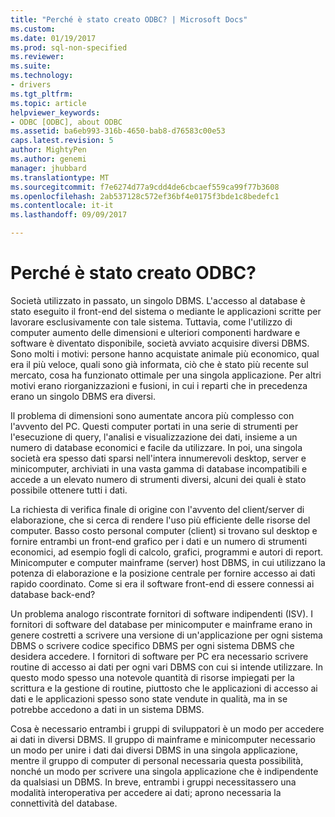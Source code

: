 ```yaml
---
title: "Perché è stato creato ODBC? | Microsoft Docs"
ms.custom: 
ms.date: 01/19/2017
ms.prod: sql-non-specified
ms.reviewer: 
ms.suite: 
ms.technology:
- drivers
ms.tgt_pltfrm: 
ms.topic: article
helpviewer_keywords:
- ODBC [ODBC], about ODBC
ms.assetid: ba6eb993-316b-4650-bab8-d76583c00e53
caps.latest.revision: 5
author: MightyPen
ms.author: genemi
manager: jhubbard
ms.translationtype: MT
ms.sourcegitcommit: f7e6274d77a9cdd4de6cbcaef559ca99f77b3608
ms.openlocfilehash: 2ab537128c572ef36bf4e0175f3bde1c8bedefc1
ms.contentlocale: it-it
ms.lasthandoff: 09/09/2017

---
```

# <a name="why-was-odbc-created"></a>Perché è stato creato ODBC?
Società utilizzato in passato, un singolo DBMS. L'accesso al database è stato eseguito il front-end del sistema o mediante le applicazioni scritte per lavorare esclusivamente con tale sistema. Tuttavia, come l'utilizzo di computer aumento delle dimensioni e ulteriori componenti hardware e software è diventato disponibile, società avviato acquisire diversi DBMS. Sono molti i motivi: persone hanno acquistate animale più economico, qual era il più veloce, quali sono già informata, ciò che è stato più recente sul mercato, cosa ha funzionato ottimale per una singola applicazione. Per altri motivi erano riorganizzazioni e fusioni, in cui i reparti che in precedenza erano un singolo DBMS era diversi.  
  
 Il problema di dimensioni sono aumentate ancora più complesso con l'avvento del PC. Questi computer portati in una serie di strumenti per l'esecuzione di query, l'analisi e visualizzazione dei dati, insieme a un numero di database economici e facile da utilizzare. In poi, una singola società era spesso dati sparsi nell'intera innumerevoli desktop, server e minicomputer, archiviati in una vasta gamma di database incompatibili e accede a un elevato numero di strumenti diversi, alcuni dei quali è stato possibile ottenere tutti i dati.  
  
 La richiesta di verifica finale di origine con l'avvento del client/server di elaborazione, che si cerca di rendere l'uso più efficiente delle risorse del computer. Basso costo personal computer (client) si trovano sul desktop e fornire entrambi un front-end grafico per i dati e un numero di strumenti economici, ad esempio fogli di calcolo, grafici, programmi e autori di report. Minicomputer e computer mainframe (server) host DBMS, in cui utilizzano la potenza di elaborazione e la posizione centrale per fornire accesso ai dati rapido coordinato. Come si era il software front-end di essere connessi ai database back-end?  
  
 Un problema analogo riscontrate fornitori di software indipendenti (ISV). I fornitori di software del database per minicomputer e mainframe erano in genere costretti a scrivere una versione di un'applicazione per ogni sistema DBMS o scrivere codice specifico DBMS per ogni sistema DBMS che desidera accedere. I fornitori di software per PC era necessario scrivere routine di accesso ai dati per ogni vari DBMS con cui si intende utilizzare. In questo modo spesso una notevole quantità di risorse impiegati per la scrittura e la gestione di routine, piuttosto che le applicazioni di accesso ai dati e le applicazioni spesso sono state vendute in qualità, ma in se potrebbe accedono a dati in un sistema DBMS.  
  
 Cosa è necessario entrambi i gruppi di sviluppatori è un modo per accedere ai dati in diversi DBMS. Il gruppo di mainframe e minicomputer necessario un modo per unire i dati dai diversi DBMS in una singola applicazione, mentre il gruppo di computer di personal necessaria questa possibilità, nonché un modo per scrivere una singola applicazione che è indipendente da qualsiasi un DBMS. In breve, entrambi i gruppi necessitassero una modalità interoperativa per accedere ai dati; aprono necessaria la connettività del database.
